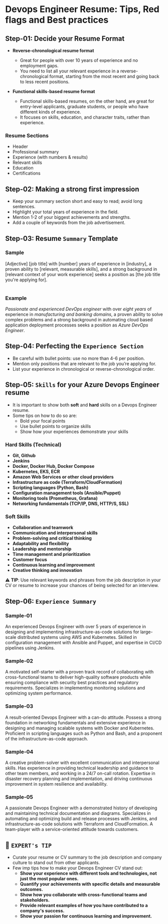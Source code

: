 # Devops Engineer Resume: Tips, Red flags and Best practices

## Step-01: Decide your Resume Format

- **Reverse-chronological resume format**

  - Great for people with over 10 years of experience and no employment gaps.
  - You need to list all your relevant experience in a reverse-chronological format, starting from the most recent and going back to less recent positions.

- **Functional skills-based resume format**
  - Functional skills-based resumes, on the other hand, are great for entry-level applicants, graduate students, or people who have different kinds of experience.
  - It focuses on skills, education, and character traits, rather than experience.

### Resume Sections

- Header
- Professional summary
- Experience (with numbers & results)
- Relevant skills
- Education
- Certifications

## Step-02: Making a strong first impression

- Keep your summary section short and easy to read; avoid long sentences.
- Highlight your total years of experience in the field.
- Mention 1-2 of your biggest achievements and strengths.
- Add a couple of keywords from the job advertisement.

## Step-03: Resume `Summary` Template

### Sample

[Adjective] [job title] with [number] years of experience in [industry], a proven ability to [relevant, measurable skills], and a strong background in [relevant context of your work experience] seeks a position as [the job title you're applying for].
</br></br>

### Example

_Passionate and experienced_ _DevOps engineer_ with over _eight years_ of experience in _manufacturing and banking domains_, a proven ability to solve complex problems and a strong background in automating cloud based application deployment processes seeks a position as _Azure DevOps Engineer_.

## Step-04: Perfecting the `Experience Section`

- Be careful with bullet points: use no more than 4-6 per position.
- Mention only positions that are relevant to the job you’re applying for.
- List your experience in chronological or reverse-chronological order.

## Step-05: `Skills` for your Azure Devops Engineer resume

- It is important to show both **soft** and **hard** skills on a Devops Engineer resume.
- Some tips on how to do so are:
  - Bold your focal points
  - Use bullet points to organize skills
  - Show how your experiences demonstrate your skills

### Hard Skills (Technical)

- **Git, Github**
- **Jenkins**
- **Docker, Docker Hub, Docker Compose**
- **Kubernetes, EKS, ECR**
- **Amazon Web Services or other cloud providers**
- **Infrastructure as code (Terraform/CloudFormation)**
- **Scripting languages (Python, Bash)**
- **Configuration management tools (Ansible/Puppet)**
- **Monitoring tools (Prometheus, Grafana)**
- **Networking fundamentals (TCP/IP, DNS, HTTP/S, SSL)**

### Soft Skills

- **Collaboration and teamwork**
- **Communication and interpersonal skills**
- **Problem-solving and critical thinking**
- **Adaptability and flexibility**
- **Leadership and mentorship**
- **Time management and prioritization**
- **Customer focus**
- **Continuous learning and improvement**
- **Creative thinking and innovation**

:warning: **TIP**: Use relevant keywords and phrases from the job description in your CV or resume to increase your chances of being selected for an interview.

## Step-06: `Experience Summary`

### Sample-01

An experienced Devops Engineer with over 5 years of experience in designing and implementing infrastructure-as-code solutions for large-scale distributed systems using AWS and Kubernetes. Skilled in configuration management with Ansible and Puppet, and expertise in CI/CD pipelines using Jenkins.

### Sample-02

A motivated self-starter with a proven track record of collaborating with cross-functional teams to deliver high-quality software products while ensuring compliance with security best practices and regulatory requirements. Specializes in implementing monitoring solutions and optimizing system performance.

### Sample-03

A result-oriented Devops Engineer with a can-do attitude. Possess a strong foundation in networking fundamentals and extensive experience in designing and managing scalable systems with Docker and Kubernetes. Proficient in scripting languages such as Python and Bash, and a proponent of the infrastructure-as-code approach.

### Sample-04

A creative problem-solver with excellent communication and interpersonal skills. Has experience in providing technical leadership and guidance to other team members, and working in a 24/7 on-call rotation. Expertise in disaster recovery planning and implementation, and driving continuous improvement in system resilience and availability.

### Sample-05

A passionate Devops Engineer with a demonstrated history of developing and maintaining technical documentation and diagrams. Specializes in automating and optimizing build and release processes with Jenkins, and infrastructure-as-code solutions with Terraform and CloudFormation. A team-player with a service-oriented attitude towards customers.

## :ninja: `EXPERT's TIP`

- Curate your resume or CV summary to the job description and company culture to stand out from other applicants.
- Few imp tips how to make your Devops Engineer CV stand out:
  - **Show your experience with different tools and technologies, not just the most popular ones.**
  - **Quantify your achievements with specific details and measurable outcomes.**
  - **Show how you collaborate with cross-functional teams and stakeholders.**
  - **Provide relevant examples of how you have contributed to a company's success.**
  - **Show your passion for continuous learning and improvement.**
